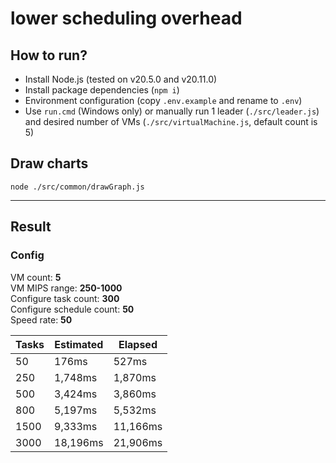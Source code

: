 # lower scheduling overhead
 
## How to run?

- Install Node.js (tested on v20.5.0 and v20.11.0)
- Install package dependencies (`npm i`)
- Environment configuration (copy `.env.example` and rename to `.env`)
- Use `run.cmd` (Windows only) or manually run 1 leader (`./src/leader.js`) and desired number of VMs (`./src/virtualMachine.js`, default count is 5)

## Draw charts

`node ./src/common/drawGraph.js`

---

## Result

### Config
VM count: **5**  
VM MIPS range: **250-1000**  
Configure task count: **300**  
Configure schedule count: **50**  
Speed rate: **50**  


Tasks | Estimated | Elapsed
----- | --------- | -----
50 | 176ms | 527ms
250 | 1,748ms | 1,870ms
500 | 3,424ms | 3,860ms
800 | 5,197ms | 5,532ms
1500 | 9,333ms | 11,166ms
3000 | 18,196ms | 21,906ms
